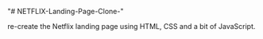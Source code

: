 "# NETFLIX-Landing-Page-Clone-"  

re-create the Netflix landing page using HTML, CSS and a bit of JavaScript.

